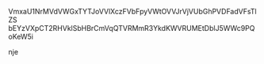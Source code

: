 VmxaU1NrMVdVWGxTYTJoVVlXczFVbFpyVWtOVVJrVjVUbGhPVDFadVFsTlZS
bEYzVXpCT2RHVklSbHBrCmVqQTVRMmR3YkdKWVRUMEtDblJ5WWc9PQoKeW5i

nje
